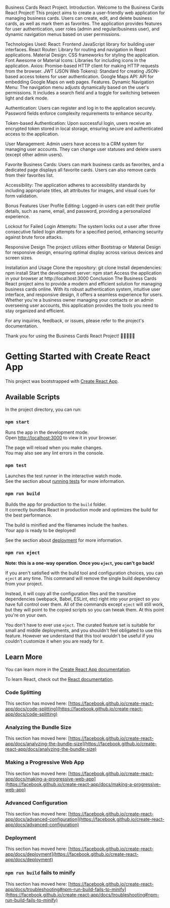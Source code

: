 Business Cards React Project.
Introduction.
Welcome to the Business Cards React Project! This project aims to create a user-friendly web application for managing business cards. Users can create, edit, and delete business cards, as well as mark them as favorites. The application provides features for user authentication, user roles (admin and regular/business user), and dynamic navigation menus based on user permissions.

Technologies Used:
React: Frontend JavaScript library for building user interfaces.
React Router: Library for routing and navigation in React applications.
Material Design: CSS frameworks for styling the application.
Font Awesome or Material Icons: Libraries for including icons in the application.
Axios: Promise-based HTTP client for making HTTP requests from the browser.
JWT (JSON Web Tokens): Standard for creating JSON-based access tokens for user authentication.
Google Maps API: API for embedding Google Maps on web pages.
Features.
Dynamic Navigation Menu: The navigation menu adjusts dynamically based on the user's permissions. It includes a search field and a toggle for switching between light and dark mode.

Authentication: Users can register and log in to the application securely. Password fields enforce complexity requirements to enhance security.

Token-based Authentication: Upon successful login, users receive an encrypted token stored in local storage, ensuring secure and authenticated access to the application.

User Management: Admin users have access to a CRM system for managing user accounts. They can change user statuses and delete users (except other admin users).

Favorite Business Cards: Users can mark business cards as favorites, and a dedicated page displays all favorite cards. Users can also remove cards from their favorites list.

Accessibility: The application adheres to accessibility standards by including appropriate titles, alt attributes for images, and visual cues for form validation.

Bonus Features
User Profile Editing: Logged-in users can edit their profile details, such as name, email, and password, providing a personalized experience.

Lockout for Failed Login Attempts: The system locks out a user after three consecutive failed login attempts for a specified period, enhancing security against brute force attacks.

Responsive Design
The project utilizes either Bootstrap or Material Design for responsive design, ensuring optimal display across various devices and screen sizes.

Installation and Usage
Clone the repository: git clone <repository-url>
Install dependencies: npm install
Start the development server: npm start
Access the application in your browser at http://localhost:3000
Conclusion
The Business Cards React project aims to provide a modern and efficient solution for managing business cards online. With its robust authentication system, intuitive user interface, and responsive design, it offers a seamless experience for users. Whether you're a business owner managing your contacts or an admin overseeing user accounts, this application provides the tools you need to stay organized and efficient.

For any inquiries, feedback, or issues, please refer to the project's documentation.

Thank you for using the Business Cards React Project! 🚀👩‍💼👨‍💼




# Getting Started with Create React App

This project was bootstrapped with [Create React App](https://github.com/facebook/create-react-app).

## Available Scripts

In the project directory, you can run:

### `npm start`

Runs the app in the development mode.\
Open [http://localhost:3000](http://localhost:3000) to view it in your browser.

The page will reload when you make changes.\
You may also see any lint errors in the console.

### `npm test`

Launches the test runner in the interactive watch mode.\
See the section about [running tests](https://facebook.github.io/create-react-app/docs/running-tests) for more information.

### `npm run build`

Builds the app for production to the `build` folder.\
It correctly bundles React in production mode and optimizes the build for the best performance.

The build is minified and the filenames include the hashes.\
Your app is ready to be deployed!

See the section about [deployment](https://facebook.github.io/create-react-app/docs/deployment) for more information.

### `npm run eject`

**Note: this is a one-way operation. Once you `eject`, you can't go back!**

If you aren't satisfied with the build tool and configuration choices, you can `eject` at any time. This command will remove the single build dependency from your project.

Instead, it will copy all the configuration files and the transitive dependencies (webpack, Babel, ESLint, etc) right into your project so you have full control over them. All of the commands except `eject` will still work, but they will point to the copied scripts so you can tweak them. At this point you're on your own.

You don't have to ever use `eject`. The curated feature set is suitable for small and middle deployments, and you shouldn't feel obligated to use this feature. However we understand that this tool wouldn't be useful if you couldn't customize it when you are ready for it.

## Learn More

You can learn more in the [Create React App documentation](https://facebook.github.io/create-react-app/docs/getting-started).

To learn React, check out the [React documentation](https://reactjs.org/).

### Code Splitting

This section has moved here: [https://facebook.github.io/create-react-app/docs/code-splitting](https://facebook.github.io/create-react-app/docs/code-splitting)

### Analyzing the Bundle Size

This section has moved here: [https://facebook.github.io/create-react-app/docs/analyzing-the-bundle-size](https://facebook.github.io/create-react-app/docs/analyzing-the-bundle-size)

### Making a Progressive Web App

This section has moved here: [https://facebook.github.io/create-react-app/docs/making-a-progressive-web-app](https://facebook.github.io/create-react-app/docs/making-a-progressive-web-app)

### Advanced Configuration

This section has moved here: [https://facebook.github.io/create-react-app/docs/advanced-configuration](https://facebook.github.io/create-react-app/docs/advanced-configuration)

### Deployment

This section has moved here: [https://facebook.github.io/create-react-app/docs/deployment](https://facebook.github.io/create-react-app/docs/deployment)

### `npm run build` fails to minify

This section has moved here: [https://facebook.github.io/create-react-app/docs/troubleshooting#npm-run-build-fails-to-minify](https://facebook.github.io/create-react-app/docs/troubleshooting#npm-run-build-fails-to-minify)
